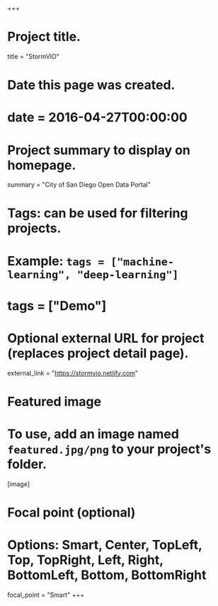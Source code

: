 +++
# Project title.
title = "StormVIO"

# Date this page was created.
# date = 2016-04-27T00:00:00

# Project summary to display on homepage.
summary = "City of San Diego Open Data Portal"

# Tags: can be used for filtering projects.
# Example: `tags = ["machine-learning", "deep-learning"]`
# tags = ["Demo"]

# Optional external URL for project (replaces project detail page).
external_link = "https://stormvio.netlify.com"

# Featured image
# To use, add an image named `featured.jpg/png` to your project's folder.
[image]
  # Focal point (optional)
  # Options: Smart, Center, TopLeft, Top, TopRight, Left, Right, BottomLeft, Bottom, BottomRight
  focal_point = "Smart"
+++
